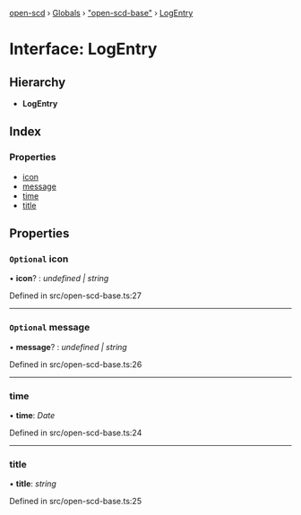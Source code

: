 [open-scd](../README.md) › [Globals](../globals.md) › ["open-scd-base"](../modules/_open_scd_base_.md) › [LogEntry](_open_scd_base_.logentry.md)

# Interface: LogEntry

## Hierarchy

* **LogEntry**

## Index

### Properties

* [icon](_open_scd_base_.logentry.md#optional-icon)
* [message](_open_scd_base_.logentry.md#optional-message)
* [time](_open_scd_base_.logentry.md#time)
* [title](_open_scd_base_.logentry.md#title)

## Properties

### `Optional` icon

• **icon**? : *undefined | string*

Defined in src/open-scd-base.ts:27

___

### `Optional` message

• **message**? : *undefined | string*

Defined in src/open-scd-base.ts:26

___

###  time

• **time**: *Date*

Defined in src/open-scd-base.ts:24

___

###  title

• **title**: *string*

Defined in src/open-scd-base.ts:25
